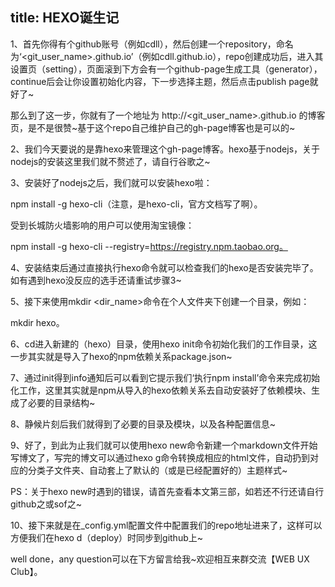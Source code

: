 title: HEXO诞生记
---
1、首先你得有个github账号（例如cdll），然后创建一个repository，命名为‘<git_user_name>.github.io’（例如cdll.github.io），repo创建成功后，进入其设置页（setting），页面滚到下方会有一个github-page生成工具（generator），continue后会让你设置初始化内容，下一步选择主题，然后点击publish page就好了~

那么到了这一步，你就有了一个地址为 http://<git_user_name>.github.io 的博客页，是不是很赞~基于这个repo自己维护自己的gh-page博客也是可以的~

2、我们今天要说的是靠hexo来管理这个gh-page博客。hexo基于nodejs，关于nodejs的安装这里我们就不赘述了，请自行谷歌之~

3、安装好了nodejs之后，我们就可以安装hexo啦：

npm install -g hexo-cli（注意，是hexo-cli，官方文档写了啊）。

受到长城防火墙影响的用户可以使用淘宝镜像：

npm install -g hexo-cli --registry=https://registry.npm.taobao.org。

4、安装结束后通过直接执行hexo命令就可以检查我们的hexo是否安装完毕了。如有遇到hexo没反应的选手还请重试步骤3~

5、接下来使用mkdir <dir_name>命令在个人文件夹下创建一个目录，例如：

mkdir hexo。

6、cd进入新建的（hexo）目录，使用hexo init命令初始化我们的工作目录，这一步其实就是导入了hexo的npm依赖关系package.json~

7、通过init得到info通知后可以看到它提示我们‘执行npm install’命令来完成初始化工作，这里其实就是npm从导入的hexo依赖关系去自动安装好了依赖模块、生成了必要的目录结构~

8、静候片刻后我们就得到了必要的目录及模块，以及各种配置信息~

9、好了，到此为止我们就可以使用hexo new命令新建一个markdown文件开始写博文了，写完的博文可以通过hexo g命令转换成相应的html文件，自动扔到对应的分类子文件夹、自动套上了默认的（或是已经配置好的）主题样式~

PS：关于hexo new时遇到的错误，请首先查看本文第三部，如若还不行还请自行github之或sof之~

10、接下来就是在_config.yml配置文件中配置我们的repo地址进来了，这样可以方便我们在hexo d（deploy）时同步到github上~

well done，any question可以在下方留言给我~欢迎相互来群交流【WEB UX Club】。